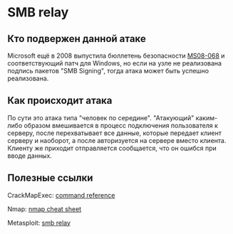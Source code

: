 SMB relay
=========

Кто подвержен данной атаке
--------------------------

Microsoft ещё в 2008 выпустила бюллетень безопасности [MS08-068](https://technet.microsoft.com/library/security/ms08-068 "MS08-068") и соответствующий патч для Windows, но если на узле не реализована подпись пакетов "SMB Signing", тогда атака может быть успешно реализована.

Как происходит атака
--------------------

По сути это атака типа "человек по середине". "Атакующий" каким-либо образом вмешивается в процесс подключения пользователя к серверу, после перехватывает все данные, которые передает клиент серверу и наоборот, а после авторизуется на сервере вместо клиента. Клиенту же приходит отправляется сообщается, что он ошибся при вводе данных.

Полезные ссылки
---------------

CrackMapExec: [command reference](https://github.com/Porchetta-Industries/CrackMapExec/wiki/SMB-Command-Reference)

Nmap: [nmap cheat sheet](https://www.stationx.net/nmap-cheat-sheet/)

Metasploit: [smb relay](https://subscription.packtpub.com/book/security/9781788623179/11/ch11lvl1sec132/smb-relay-attacks)
